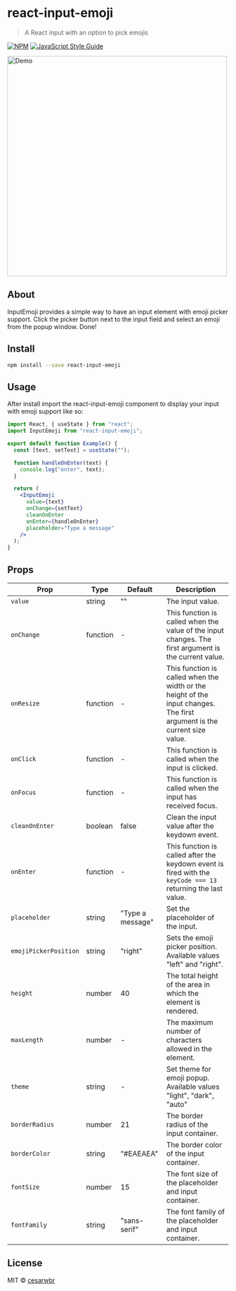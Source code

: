 # react-input-emoji

> A React input with an option to pick emojis

[![NPM](https://img.shields.io/npm/v/react-input-emoji.svg)](https://www.npmjs.com/package/react-input-emoji) [![JavaScript Style Guide](https://img.shields.io/badge/code_style-standard-brightgreen.svg)](https://standardjs.com)

<a href="https://cesarwbr.github.io/react-input-emoji/"><img width="500" src="https://cesarwbr.github.io/react-input-emoji/assets/images/screely-1566732641740.png" alt="Demo"></a>

## About

InputEmoji provides a simple way to have an input element with emoji picker support. Click the picker button next to the input field and select an emoji from the popup window. Done!

## Install

```bash
npm install --save react-input-emoji
```

## Usage

After install import the react-input-emoji component to display your input with emoji support like so:

```jsx
import React, { useState } from "react";
import InputEmoji from "react-input-emoji";

export default function Example() {
  const [text, setText] = useState("");

  function handleOnEnter(text) {
    console.log("enter", text);
  }

  return (
    <InputEmoji
      value={text}
      onChange={setText}
      cleanOnEnter
      onEnter={handleOnEnter}
      placeholder="Type a message"
    />
  );
}
```

## Props

| Prop                  | Type     | Default          | Description                                                                                                              |
|-----------------------|----------|------------------|--------------------------------------------------------------------------------------------------------------------------|
| `value`               | string   | ""               | The input value.                                                                                                         |
| `onChange`            | function | -                | This function is called when the value of the input changes. The first argument is the current value.                    |
| `onResize`            | function | -                | This function is called when the width or the height of the input changes. The first argument is the current size value. |
| `onClick`             | function | -                | This function is called when the input is clicked.                                                                       |
| `onFocus`             | function | -                | This function is called when the input has received focus.                                                               |
| `cleanOnEnter`        | boolean  | false            | Clean the input value after the keydown event.                                                                           |
| `onEnter`             | function | -                | This function is called after the keydown event is fired with the `keyCode === 13` returning the last value.             |
| `placeholder`         | string   | "Type a message" | Set the placeholder of the input.                                                                                        |
| `emojiPickerPosition` | string   | "right"          | Sets the emoji picker position. Available values "left" and "right".                                                     |
| `height`              | number   | 40               | The total height of the area in which the element is rendered.                                                           |
| `maxLength`           | number   | -                | The maximum number of characters allowed in the element.                                                                 |
| `theme`               | string   | -                | Set theme for emoji popup. Available values "light", "dark", "auto"                                                      |
| `borderRadius`        | number   | 21               | The border radius of the input container.                                                                                |
| `borderColor`         | string   | "#EAEAEA"        | The border color of the input container.                                                                                 |
| `fontSize`            | number   | 15               | The font size of the placeholder and input container.                                                                    |
| `fontFamily`          | string   | "sans-serif"     | The font family of the placeholder and input container.                                                                  |

## License

MIT © [cesarwbr](https://github.com/cesarwbr)

